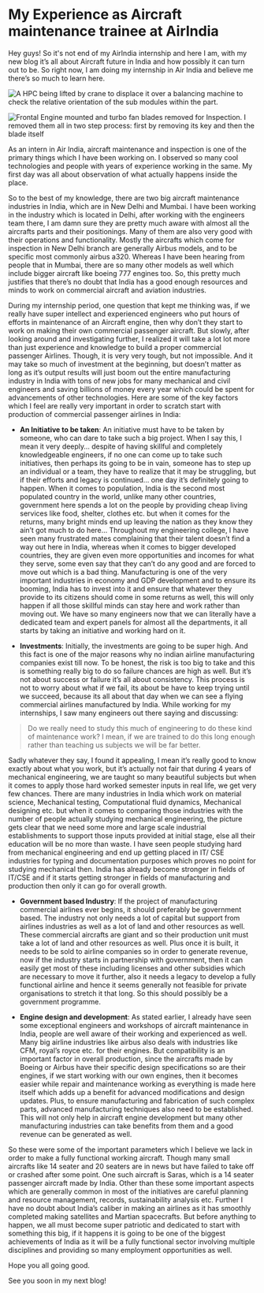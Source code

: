 # My Experience as Aircraft maintenance trainee at AirIndia

Hey guys! So it's not end of my AirIndia internship and here I am, with my new blog it’s all about Aircraft future in India and how possibly it can turn out to be. So right now, I am doing my internship in Air India and believe me there’s so much to learn here.

![A HPC being lifted by crane to displace it over a balancing machine to check the relative orientation of the sub modules within the part.](https://technopain.files.wordpress.com/2019/05/whatsapp-image-2019-05-12-at-04.57.05-e1557618271244.jpeg)

![Frontal Engine mounted and turbo fan blades removed for Inspection. I removed them all in two step process: first by removing its key and then the blade itself](https://technopain.files.wordpress.com/2019/05/whatsapp-image-2019-05-12-at-04.57.06-1.jpeg)

As an intern in Air India, aircraft maintenance and inspection is one of the primary things which I have been working on. I observed so many cool technologies and people with years of experience working in the same. My first day was all about observation of what actually happens inside the place.

So to the best of my knowledge, there are two big aircraft maintenance industries in India, which are in New Delhi and Mumbai. I have been working in the industry which is located in Delhi, after working with the engineers team there, I am damn sure they are pretty much aware with almost all the aircrafts parts and their positionings. Many of them are also very good with their operations and functionality. Mostly the aircrafts which come for inspection in New Delhi branch are generally Airbus models, and to be specific most commonly airbus a320. Whereas I have been hearing from people that in Mumbai, there are so many other models as well which include bigger aircraft like boeing 777 engines too. So, this pretty much justifies that there’s no doubt that India has a good enough resources and minds to work on commercial aircraft and aviation industries.

During my internship period, one question that kept me thinking was, if we really have super intellect and experienced engineers who put hours of efforts in maintenance of an Aircraft engine, then why don’t they start to work on making their own commercial passenger aircraft. But slowly, after looking around and investigating further, I realized it will take a lot lot more than just experience and knowledge to build a proper commercial passenger Airlines. Though, it is very very tough, but not impossible. And it may take so much of investment at the beginning, but doesn’t matter as long as it’s output results will just boom out the entire manufacturing industry in India with tons of new jobs for many mechanical and civil engineers and saving billions of money every year which could be spent for advancements of other technologies. Here are some of the key factors which I feel are really very important in order to scratch start with production of commercial passenger airlines in India:

- **An Initiative to be taken**: An initiative must have to be taken by someone, who can dare to take such a big project. When I say this, I mean it very deeply… despite of having skillful and completely knowledgeable engineers, if no one can come up to take such initiatives, then perhaps its going to be in vain, someone has to step up an individual or a team, they have to realize that it may be struggling, but if their efforts and legacy is continued… one day it’s definitely going to happen. When it comes to population, India is the second most populated country in the world, unlike many other countries, government here spends a lot on the people by providing cheap living services like food, shelter, clothes etc. but when it comes for the returns, many bright minds end up leaving the nation as they know they ain’t got much to do here… Throughout my engineering college, I have seen many frustrated mates complaining that their talent doesn’t find a way out here in India, whereas when it comes to bigger developed countries, they are given even more opportunities and incomes for what they serve, some even say that they can’t do any good and are forced to move out which is a bad thing. Manufacturing is one of the very important industries in economy and GDP development and to ensure its booming, India has to invest into it and ensure that whatever they provide to its citizens should come in some returns as well, this will only happen if all those skillful minds can stay here and work rather than moving out. We have so many engineers now that we can literally have a dedicated team and expert panels for almost all the departments, it all starts by taking an initiative and working hard on it.

- **Investments**: Initially, the investments are going to be super high. And this fact is one of the major reasons why no indian airline manufacturing companies exist till now. To be honest, the risk is too big to take and this is something really big to do so failure chances are high as well. But it’s not about success or failure it’s all about consistency. This process is not to worry about what if we fail, its about be have to keep trying until we succeed, because its all about that day when we can see a flying commercial airlines manufactured by India. While working for my internships, I saw many engineers out there saying and discussing:

<blockquote>
    Do we really need to study this much of engineering to do these kind of maintenance work? I mean, if we are trained to do this long enough rather than teaching us subjects we will be far better.
</blockquote>

Sadly whatever they say, I found it appealing, I mean it’s really good to know exactly about what you work, but it’s actually not fair that during 4 years of mechanical engineering, we are taught so many beautiful subjects but when it comes to apply those hard worked semester inputs in real life, we get very few chances. There are many industries in India which work on material science, Mechanical testing, Computational fluid dynamics, Mechanical designing etc. but when it comes to comparing those industries with the number of people actually studying mechanical engineering, the picture gets clear that we need some more and large scale industrial establishments to support those inputs provided at initial stage, else all their education will be no more than waste. I have seen people studying hard from mechanical engineering and end up getting placed in IT/ CSE industries for typing and documentation purposes which proves no point for studying mechanical then. India has already become stronger in fields of IT/CSE and if it starts getting stronger in fields of manufacturing and production then only it can go for overall growth.

- **Government based Industry**: If the project of manufacturing commercial airlines ever begins, it should preferably be government based. The industry not only needs a lot of capital but support from airlines industries as well as a lot of land and other resources as well. These commercial aircrafts are giant and so their production unit must take a lot of land and other resources as well. Plus once it is built, it needs to be sold to airline companies so in order to generate revenue, now if the industry starts in partnership with government, then it can easily get most of these including licenses and other subsidies which are necessary to move it further, also it needs a legacy to develop a fully functional airline and hence it seems generally not feasible for private organisations to stretch it that long. So this should possibly be a government programme.

- **Engine design and development**: As stated earlier, I already have seen some exceptional engineers and workshops of aircraft maintenance in India, people are well aware of their working and experienced as well. Many big airline industries like airbus also deals with industries like CFM, royal’s royce etc. for their engines. But compatibility is an important factor in overall production, since the aircrafts made by Boeing or Airbus have their specific design specifications so are their engines, if we start working with our own engines, then it becomes easier while repair and maintenance working as everything is made here itself which adds up a benefit for advanced modifications and design updates. Plus, to ensure manufacturing and fabrication of such complex parts, advanced manufacturing techniques also need to be established. This will not only help in aircraft engine development but many other manufacturing industries can take benefits from them and a good revenue can be generated as well.

So these were some of the important parameters which I believe we lack in order to make a fully functional working aircraft. Though many small aircrafts like 14 seater and 20 seaters are in news but have failed to take off or crashed after some point. One such aircraft is Saras,  which is a 14 seater passenger aircraft made by India. Other than these some important aspects which are generally common in most of the initiatives are careful planning and resource management, records, sustainability analysis etc. Further I have no doubt about India’s caliber in making an airlines as it has smoothly completed making satellites and Martian spacecrafts. But before anything to happen, we all must become super patriotic and dedicated to start with something this big, if it happens it is going to be one of the biggest achievements of India as it will be a fully functional sector involving multiple disciplines and providing so many employment opportunities as well.

Hope you all going good.

See you soon in my next blog!




